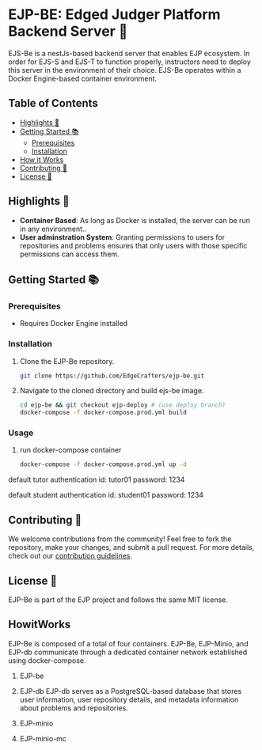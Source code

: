 # EJP-BE: Edged Judger Platform Backend Server 🍎

EJS-Be is a nestJs-based backend server that enables EJP ecosystem. In order for EJS-S and EJS-T to function properly, instructors need to deploy this server in the environment of their choice. EJS-Be operates within a Docker Engine-based container environment.

## Table of Contents

- [Highlights 🌟](#highlights-🌟)
- [Getting Started 📚](#getting-started-📚)
  - [Prerequisites](#prerequisites)
  - [Installation](#installation)
- [How it Works](#HowitWorks)
- [Contributing 🤝](#contributing-🤝)
- [License 📄](#license-📄)

## Highlights 🌟

- **Container Based**: As long as Docker is installed, the server can be run in any environment..
- **User adminstration System**: Granting permissions to users for repositories and problems ensures that only users with those specific permissions can access them.

## Getting Started 📚

### Prerequisites

- Requires Docker Engine installed

### Installation

1. Clone the EJP-Be repository.
   ```bash
   git clone https://github.com/EdgeCrafters/ejp-be.git
   ```
2. Navigate to the cloned directory and build ejs-be image.
   ```bash
   cd ejp-be && git checkout ejp-deploy # (use deploy branch)
   docker-compose -f docker-compose.prod.yml build
   ```

### Usage

1. run docker-compose container
   ```bash
   docker-compose -f docker-compose.prod.yml up -d
   ```

default tutor authentication
id: tutor01
password: 1234

default student authentication
id: student01
password: 1234

## Contributing 🤝

We welcome contributions from the community! Feel free to fork the repository, make your changes, and submit a pull request. For more details, check out our [contribution guidelines](#).

## License 📄

EJP-Be is part of the EJP project and follows the same MIT license.

## HowitWorks

EJP-Be is composed of a total of four containers. EJP-Be, EJP-Minio, and EJP-db communicate through a dedicated container network established using docker-compose.

1. EJP-be
2. EJP-db
   EJP-db serves as a PostgreSQL-based database that stores user information, user repository details, and metadata information about problems and repositories.
3. EJP-minio

4. EJP-minio-mc
